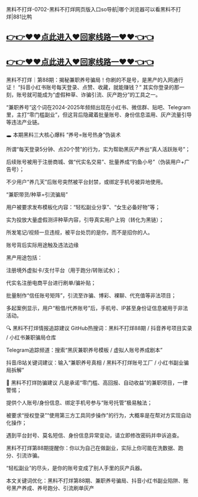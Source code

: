 黑料不打烊-0702-黑料不打烊网页版入口so导航|哪个浏览器可以看黑料不打烊|881比鸭
## [👉👉♥♥点此进入♥回家线路一♥♥👈👈](https://unpkg.com/182-2run/index.html)
## [👉👉♥♥点此进入♥回家线路一♥♥👈👈](https://unpkg.com/182-8run/index.html)
黑料不打烊｜第88期：揭秘兼职养号骗局！你刷的不是号，是黑产的入网通行证！
“抖音小红书账号每天登录、点赞、收藏，就能赚钱？”
其实你登录的那一刻，账号就可能成为“虚假种草、诈骗引流、灰产跑分”的工具之一。

“兼职养号”这个词在2024-2025年频频出现在小红书、微信群、贴吧、Telegram里，主打“零门槛副业”，但这背后隐藏着批量账号、身份信息滥用、灰产流量引导等违法产业链。

🕳 本期黑料三大核心爆料
“养号=账号热身”伪装术

所谓“每天登录5分钟、点20个赞”的行为，实为帮助黑灰产养出“真人活跃账号”；

后续账号被用于注册商城、做“代实名交易”、批量养成“钓鱼小号”（伪装用户+广告号）；

不少用户“养几天”后账号突然被平台封禁，或绑定手机号被异地使用。

“兼职带货/种草=引流骗局”

用户被要求发布模板化内容：“轻松副业分享”、“女生必备好物”等；

实为投放大量虚假测评种草内容，引导真实用户上钩（转化为黑链）；

所发笔记/视频一旦违规，被平台处罚的是你，而不是招你的人。

账号背后实际用途触及违法边缘

黑产用途包括：

注册境外虚拟卡/支付平台（用于跑分/转账试水）；

代实名注册电商平台进行刷单/骗补贴；

批量制作“信任账号矩阵”，引流至诈骗、博彩、裸聊、代充值等非法项目；

多起案例显示，用户“租借/代养账号”后，手机号、IP甚至身份证信息被用于非法活动。

🔍 黑料不打烊情报追踪建议
GitHub热搜词：黑料不打烊88期 / 抖音养号项目实录 / 小红书兼职骗局仓库

Telegram追踪频道：搜索“黑灰兼职养号模板 / 虚拟人账号养成剧本”

抖音/B站关键词建议：输入“兼职养号真相 / 黑料不打烊账号工厂 / 小红书副业骗局拆解”

🧠 黑料不打烊防骗建议
凡是承诺“零门槛、高回报、自动收益”的兼职项目，一律警惕；

提供个人账号/身份信息、绑定手机号参与“账号托管”极易触法；

被要求“授权登录”“使用第三方工具同步操作”的行为，大概率是在帮对方实现自动化操作；

遇到平台封号、莫名短信、身份信息异常变动，请立即修改密码并申诉追查。

黑料不打烊第88期提醒你：你以为自己在做副业，实际上你可能在洗数据、跑分、引流诈骗。

“轻松副业”的尽头，是你的账号变成了别人手里的灰产兵器。

本文关键词优化：黑料不打烊第88期、兼职养号骗局、抖音小红书副业陷阱、账号黑产养成、养号跑分、引流刷单灰产
